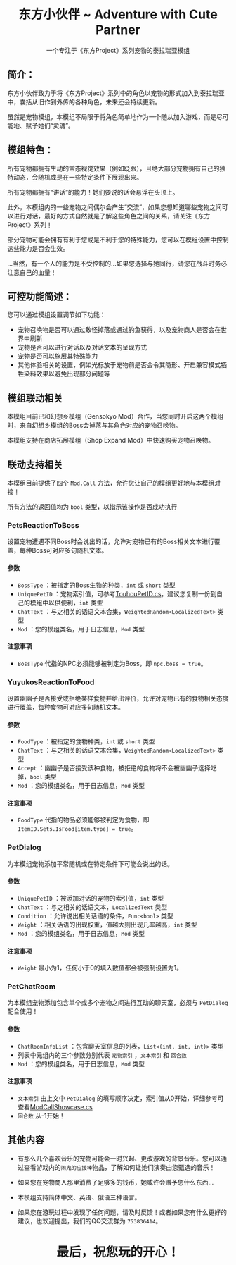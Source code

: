 <h1 align="center">东方小伙伴 ~ Adventure with Cute Partner</h1>

<div align="center">

一个专注于《东方Project》系列宠物的泰拉瑞亚模组

</div>

## 简介：

东方小伙伴致力于将《东方Project》系列中的角色以宠物的形式加入到泰拉瑞亚中，囊括从旧作到外传的各种角色，未来还会持续更新。

虽然是宠物模组，本模组不局限于将角色简单地作为一个随从加入游戏，而是尽可能地、赋予她们“灵魂”。

## 模组特色：

所有宠物都拥有生动的常态视觉效果（例如眨眼），且绝大部分宠物拥有自己的独特动态，会随机或是在一些特定条件下展现出来。

所有宠物都拥有“讲话”的能力！她们要说的话会悬浮在头顶上。

此外，本模组内的一些宠物之间偶尔会产生“交流”，如果您想知道哪些宠物之间可以进行对话，最好的方式自然就是了解这些角色之间的关系，请关注《东方Project》系列！

部分宠物可能会拥有有利于您或是不利于您的特殊能力，您可以在模组设置中控制这些能力是否会生效。

...当然，有一个人的能力是不受控制的...如果您选择与她同行，请您在战斗时务必注意自己的血量！

## 可控功能简述：

您可以通过模组设置调节如下功能：

- 宠物召唤物是否可以通过敌怪掉落或通过钓鱼获得，以及宠物商人是否会在世界中刷新
- 宠物是否可以进行对话以及对话文本的呈现方式
- 宠物是否可以施展其特殊能力
- 其他体验相关的设置，例如光标放于宠物前是否会令其隐形、开启兼容模式牺牲染料效果以避免出现部分问题等

## 模组联动相关

本模组目前已和幻想乡模组（Gensokyo Mod）合作，当您同时开启这两个模组时，来自幻想乡模组的Boss会掉落与其角色对应的宠物召唤物。

本模组支持在商店拓展模组（Shop Expand Mod）中快速购买宠物召唤物。

## 联动支持相关

本模组目前提供了四个 `Mod.Call` 方法，允许您让自己的模组更好地与本模组对接！

所有方法的返回值均为 `bool` 类型，以指示该操作是否成功执行

### PetsReactionToBoss

设置宠物遭遇不同Boss时会说出的话，允许对宠物已有的Boss相关文本进行覆盖，每种Boss可对应多句随机文本。

#### 参数

- `BossType` ：被指定的Boss生物的种类，`int` 或 `short` 类型
- `UniquePetID` ：宠物索引值，可参考[TouhouPetID.cs](https://github.com/MineGame223/TouhouLittleFriend/blob/master/Common/TouhouPetUniqueID.cs)，建议您复制一份到自己的模组中以供便利，`int` 类型
- `ChatText` ：与之相关的话语文本合集，`WeightedRandom<LocalizedText>` 类型
- `Mod` ：您的模组类名，用于日志信息，`Mod` 类型

#### 注意事项

- `BossType` 代指的NPC必须能够被判定为Boss，即 `npc.boss = true`。

### YuyukosReactionToFood

设置幽幽子是否接受或拒绝某样食物并给出评价，允许对宠物已有的食物相关态度进行覆盖，每种食物可对应多句随机文本。

#### 参数

- `FoodType` ：被指定的食物种类，`int` 或 `short` 类型
- `ChatText` ：与之相关的话语文本合集，`WeightedRandom<LocalizedText>` 类型
- `Accept` ：幽幽子是否接受该种食物，被拒绝的食物将不会被幽幽子选择吃掉，`bool` 类型
- `Mod` ：您的模组类名，用于日志信息，`Mod` 类型

#### 注意事项

- `FoodType` 代指的物品必须能够被判定为食物，即 `ItemID.Sets.IsFood[item.type] = true`。

### PetDialog

为本模组宠物添加平常随机或在特定条件下可能会说出的话。

#### 参数

- `UniquePetID` ：被添加对话的宠物的索引值，`int` 类型
- `ChatText` ：与之相关的话语文本，`LocalizedText` 类型
- `Condition` ：允许说出相关话语的条件，`Func<bool>` 类型
- `Weight` ：相关话语的出现权重，值越大则出现几率越高，`int` 类型
- `Mod` ：您的模组类名，用于日志信息，`Mod` 类型

#### 注意事项

- `Weight` 最小为1，任何小于0的填入数值都会被强制设置为1。

### PetChatRoom

为本模组宠物添加包含单个或多个宠物之间进行互动的聊天室，必须与 `PetDialog` 配合使用！

#### 参数

- `ChatRoomInfoList` ：包含聊天室信息的列表，`List<(int, int, int)>` 类型
- 列表中元组内的三个参数分别代表 `宠物索引` ，`文本索引` 和 `回合数`
- `Mod` ：您的模组类名，用于日志信息，`Mod` 类型

#### 注意事项

- `文本索引` 由上文中 `PetDialog` 的填写顺序决定，索引值从0开始，详细参考可查看[ModCallShowcase.cs](https://github.com/MineGame223/TouhouLittleFriend/blob/master/Common/ModSupports/ModCallShowcase.cs)
- `回合数` 从-1开始！

## 其他内容

- 有那么几个喜欢音乐的宠物可能会一时兴起、更改游戏的背景音乐。您可以通过查看游戏内的`闹鬼的应援棒`物品，了解如何让她们演奏由您甄选的音乐！

- 如果您在宠物商人那里消费了足够多的钱币，她或许会赠予您什么东西...

- 本模组支持简体中文、英语、俄语三种语言。

- 如果您在游玩过程中发现了任何问题，请及时反馈！或者如果您有什么更好的建议，也欢迎提出，我们的QQ交流群为 `753836414`。

<h1 align="center">最后，祝您玩的开心！</h1>
